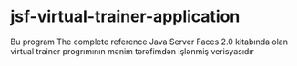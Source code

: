 # jsf-virtual-trainer-application
Bu program The complete reference Java Server Faces 2.0 kitabında olan virtual trainer progrımının mənim tərəfimdən işlənmiş verisyasıdır 
